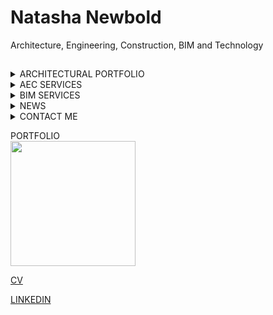 # Natasha Newbold
Architecture, Engineering, Construction, BIM and Technology

##

<details>
<summary>ARCHITECTURAL PORTFOLIO</summary>
  <h4>Architectual<br>
  <h4>BIM<br>
  <h4>Construction<br>
  <h4>Engineering<br>
  <H4>Environmental Engineering<br>
  <H4>Sustainability<br>
  <H4>Interiors<br>
  <H4>Project Management<br>
  <H4>workplace Consultancy<br>
  <Visualisation and Film<br>
</details>

<details>
<summary>AEC SERVICES</summary>
  <h4>Architecture and Planning<br>
  <h4>Facilities Management<br>
  <h4>Construction and Infrastructure Consultation<br>
</details>

<details>
<summary>BIM SERVICES</summary>
  <h4>What is BIM?<br>
  <h4>What is BIM LOD? (Level of development)<br>
  <h4>LOD 100<br>
  <h4>LOD 200<br>
  <h4>LOD 300<br>
  <h4>LOD 400<br>
  <h4>LOD 500<br>
</details>

<details>
<summary>NEWS</summary>
  <p><br>
</details>
    
<details>
<summary>CONTACT ME</summary>
  <p>You can reach me at natashanewboldlondon@gmail.com<br>
</details>

PORTFOLIO <br>
<img src="https://github.com/natnew/Professional-Portfolio/blob/main/Renovation.JPG" height="200"/>

[CV]()

[LINKEDIN](https://www.linkedin.com/in/natasha-newbold/)
